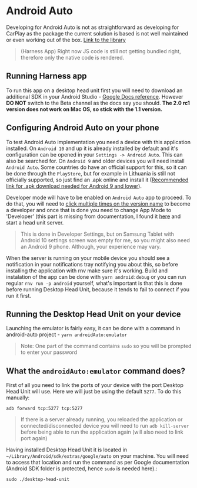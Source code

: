 # Android Auto 

Developing for Android Auto is not as straightforward as developing for CarPlay as the package the current solution is based is not well maintained or even working out of the box. [Link to the library](https://github.com/Shopify/react-native-android-auto)

> (Harness App) Right now JS code is still not getting bundled right, therefore only the native code is rendered.

## Running Harness app

To run this app on a desktop head unit first you will need to download an additional SDK in your Android Studio - [Google Docs reference](https://developer.android.com/training/cars/testing). However **DO NOT** switch to the Beta channel as the docs say you should. **The 2.0 rc1 version does not work on Mac OS, so stick with the 1.1 version.**

## Configuring Android Auto on your phone

To test Android Auto implementation you need a device with this application installed. On `Android 10` and up it is already installed by default and it's configuration can be opened in your `Settings -> Android Auto`. This can also be searched for. On `Android 9` and older devices you will need install `Android Auto`. Some countries do have an official support for this, so it can be done through the `PlayStore`, but for example in Lithuania is still not officially supported, so just find an .apk online and install it ([Recommended link for .apk download needed for Android 9 and lower](https://www.apkmonk.com/app/com.google.android.projection.gearhead/)).

Developer mode will have to be enabled on `Android Auto` app to proceed. To do that, you will need to [click multiple times on the version name](https://support.google.com/androidauto/thread/9008705/psa-how-to-enable-developer-mode-in-the-updated-android-auto-app?hl=en) to become a developer and once that is done you need to change App Mode to 'Developer' (this part is missing from documentation, I found it [here](https://stackoverflow.com/a/66375498/12541129) and start a head unit server.

> This is done in Developer Settings, but on Samsung Tablet with Android 10 settings screen was empty for me, so you might also need an Android 9 phone. Although, your experience may vary.

When the server is running on your mobile device you should see a notification in your notifications tray notifying you about this, so before installing the application with rnv make sure it's working. Build and instalation of the app can be done with `yarn android:debug` or you can run regular `rnv run -p android` yourself, what's important is that this is done before running Desktop Head Unit, because it tends to fail to connect if you run it first.

## Running the Desktop Head Unit on your device

Launching the emulator is fairly easy, it can be done with a command in android-auto project - `yarn androidAuto:emulator`

> Note: One part of the command contains `sudo` so you will be prompted to enter your password


## What the `androidAuto:emulator` command does?

First of all you need to link the ports of your device with the port Desktop Head Unit will use. Here we will just be using the default `5277`. To do this manually:

```
adb forward tcp:5277 tcp:5277
```

> If there is a server already running, you reloaded the application or connected/disconnected device you will need to run `adb kill-server` before being able to run the application again (will also need to link port again)

Having installed Desktop Head Unit it is located in `~/Library/Android/sdk/extras/google/auto` on your machine. You will need to access that location and run the command as per Google documentation (Android SDK folder is protected, hence `sudo` is needed here).:

```
sudo ./desktop-head-unit
```
